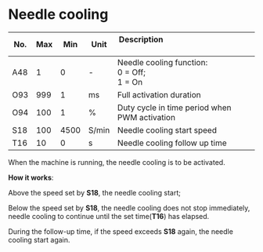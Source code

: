 # Needle cooling

| No. | Max | Min | Unit | Description &nbsp; &nbsp; &nbsp; &nbsp; &nbsp; &nbsp; &nbsp; &nbsp; &nbsp; &nbsp; &nbsp; &nbsp; &nbsp; &nbsp; &nbsp;&nbsp; &nbsp; &nbsp; &nbsp; &nbsp; &nbsp; &nbsp; &nbsp; &nbsp; &nbsp; &nbsp; &nbsp; &nbsp; &nbsp; &nbsp; &nbsp; &nbsp;&nbsp; &nbsp; &nbsp; &nbsp; &nbsp; |
| --- | --- | --- | --- | --- |
| A48 | 1 | 0 | - | Needle cooling function:<br>0 = Off;<br>1 = On |
| O93 | 999 | 1 | ms | Full activation duration |
| O94 | 100 | 1 | % | Duty cycle in time period when PWM activation |
| S18 | 100 | 4500 | S/min | Needle cooling start speed |
| T16 | 10 | 0 | s | Needle cooling follow up time |

When the machine is running, the needle cooling is to be activated.

**How it works**:

Above the speed set by **S18**, the needle cooling start;

Below the speed set by **S18**, the needle cooling does not stop immediately, needle cooling to continue until the set time(**T16**) has elapsed.

During the follow-up time, if the speed exceeds **S18** again, the needle cooling start again.
